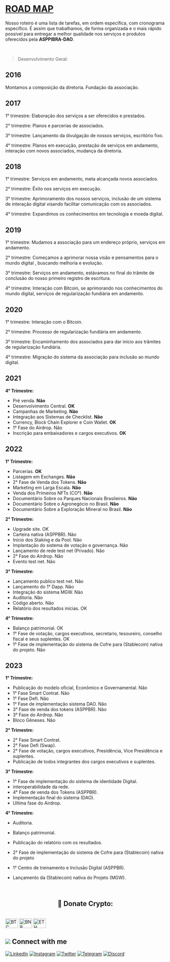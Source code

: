 # [ROAD MAP](https://www.asppibra.com.br/)



Nosso roteiro é uma lista de tarefas, em ordem específica, com cronograma específico. É assim que trabalhamos, de forma organizada e o mais rápido possível para entregar a melhor qualidade nos serviços e produtos oferecidos pela **ASPPIBRA-DAO**.

<br />

> Desenvolvimento Geral:
## 2016
Montamos a composição da diretoria.
Fundação da associação.

## 2017
1° trimestre: Elaboração dos serviços a ser oferecidos e prestados.

2° trimestre: Planos e parcerias de associados.

3° trimestre: Lançamento da divulgação de nossos serviços, escritório fixo.

4° trimestre: Planos em execução, prestação de serviços em andamento, interação com novos associados, mudança da diretoria.

## 2018
1° trimestre: Serviços em andamento, meta alcançada novos associados.

2° trimestre: Êxito nos serviços em execução.

3° trimestre: Aprimoramento dos nossos serviços, inclusão de um sistema de interação digital visando facilitar comunicação com os associados.

4° trimestre: Expandimos os conhecimentos em tecnologia e moeda digital.

## 2019
1° trimestre: Mudamos a associação para um endereço próprio, serviços em andamento.

2° trimestre: Começamos a aprimorar nossa visão e pensamentos para o mundo digital , buscando melhoria e evolução.

3° trimestre: Serviços em andamento, estávamos no final do trâmite de conclusão do nosso primeiro registro de escritura.

4° trimestre: Interação com Bitcoin, se aprimorando nos conhecimentos do mundo digital, serviços de regularização fundiária em andamento.

## 2020
1° trimestre: Interação com o Bitcoin.

2° trimestre: Processo de regularização fundiária em andamento.

3° trimestre: Encaminhamento dos associados para dar início aos trâmites de regularização fundiária.

4° trimestre: Migração do sistema da associação para inclusão ao mundo digital.

## 2021

**4° Trimestre:**

- Pré venda. **Não**
- Desenvolvimento Central. **OK**
- Campanhas de Marketing. **Não**
- Integração aos Sistemas de Checklist. **Não**
- Currency, Block Chain Explorer e Coin Wallet. **OK**
- 1° Fase do Airdrop. Não
- Inscrição para embaixadores e cargos executivos. **OK**

## 2022

**1° Trimestre:**

- Parcerias. **OK**
- Listagem em Exchanges. **Não**
- 2° Fase de Venda dos Tokens. **Não**
- Marketing em Larga Escala. **Não**
- Venda dos Primeiros NFTs (CO²). **Não**
- Documentário Sobre os Parques Nacionais Brasileiros. **Não**
- Documentário Sobre o Agronegócio no Brasil. **Não**
- Documentário Sobre a Exploração Mineral no Brasil. **Não**

**2° Trimestre:**

- Upgrade site. OK
- Carteira nativa (ASPPBR). Não
- Inicio dos Staking e da Pool. Não
- Implantação do sistema de votação e governança. Não
- Lançamento de rede test net (Privado). Não
- 2° Fase do Airdrop. Não
- Evento test net. Não

**3° Trimestre:**

- Lançamento publico test net. Não
- Lançamento do 1° Dapp. Não
- Integração do sistema MGW. Não
- Auditoria. Não
- Código aberto. Não
- Relatório dos resultados inicias. OK

**4° Trimestre:**

- Balanço patrimonial. OK
- 1° Fase de votação, cargos executivos, secretario, tesoureiro, conselho fiscal e seus suplentes. OK
- 1° Fase de implementação do sistema de Cofre para (Stablecoin) nativa do projeto. Não

## 2023

**1° Trimestre:**

- Publicação do modelo oficial, Econômico e Governamental. Não
- 1° Fase Smart Contrat.  Não
- 1° Fase Defi. Não
- 1° Fase de implementação sistema DAO. Não
- 3° Fase de venda dos tokens (ASPPBR). Não
- 3° Fase do Airdrop. Não
- Bloco Gêneses. Não

**2° Trimestre:**

- 2° Fase Smart Contrat.
- 2° Fase Defi (Swap).
- 2° Fase de votação, cargos executivos, Presidência, Vice Presidência e suplentes.
- Publicação de todos integrantes dos cargos executivos e suplentes.


**3° Trimestre:**

- 1° Fase de implementação do sistema de identidade Digital.
- interoperabilidade da rede.
- 4° Fase de venda dos Tokens (ASPPBR).
- Implementação final do sistema (DAO).
- Ultima fase do Airdrop.

**4° Trimestre:**

- Auditoria.
- Balanço patrimonial.
- Publicação do relatório com os resultados.
- 2° Fase de implementação do sistema de Cofre para (Stablecoin) nativa do projeto

- 1° Centro de treinamento e Inclusão Digital (ASPPBR).
- Lançamento da (Stablecoin) nativa do Projeto (MGW).

<br />

## <h2 align="center">🎁 Donate Crypto:</h2>



<div style="display: inline_block"><br>
 <img align="center" alt="BTC" height="30" width="40" src="https://user-images.githubusercontent.com/80177249/180482937-475896ac-4853-470f-80da-dae18bcf7748.svg">
 <img align="center" alt="BNB" height="30" width="40" src="https://user-images.githubusercontent.com/80177249/180481724-2560053f-dcd3-4879-a63f-5801eb373e66.svg">
 <img align="center" alt="ETH" height="30" width="40" src="https://user-images.githubusercontent.com/80177249/180481896-cf45cdde-72f9-4986-8181-9ee64fae126d.svg">
 
 ## <img src="https://img.icons8.com/nolan/25/computer.png"/> Connect with me

[![LinkedIn](https://img.shields.io/badge/linkedin-%230077B5.svg?&style=for-the-badge&logo=linkedin&logoColor=white)](https://linkedin.com/company/asppibra-dao/) 
[![Instagram](https://img.shields.io/badge/Instagram-%23E4405F.svg?style=for-the-badge&logo=Instagram&logoColor=white)](https://instagram.com/asppibra/) 
[![Twitter](https://img.shields.io/badge/twitter-%231DA1F2.svg?&style=for-the-badge&logo=twitter&logoColor=white)](https://twitter.com/ASPPIBRA_ORG) 
[![Telegram](https://img.shields.io/badge/Telegram-2CA5E0?style=for-the-badge&logo=telegram&logoColor=white)](https://t.me/Mundo_Digital_BR)
[![Discord](https://img.shields.io/badge/Discord-7289DA?style=for-the-badge&logo=discord&logoColor=white)](https://discord)

 
</div>
